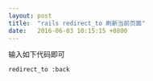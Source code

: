 ```yaml
---
layout: post
title:  "rails redirect_to 刷新当前页面"
date:   2016-06-03 10:15:15 +0800
---
```

输入如下代码即可

```
redirect_to :back
```